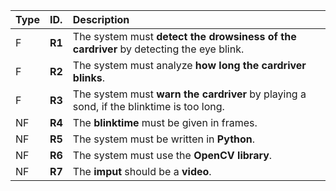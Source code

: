 | Type | ID.                    | Description                                                                                                                                                                  |
|:--|:-----------------------|:-----------------------------------------------------------------------------------------------------------------------------------------------------------------------------|
| F | **R1**                 | The system must **detect the drowsiness of the cardriver** by detecting the eye blink.|
| F | **R2**                 | The system must analyze **how long the cardriver blinks**.|
| F | **R3**                 | The system must **warn the cardriver** by playing a sond, if the blinktime is too long.|
| NF | **R4**                 | The **blinktime** must be given in frames. |
| NF | **R5**                 | The system must be written in **Python**.|
| NF | **R6**                 | The system must use the **OpenCV library**.|
| NF | **R7**                 | The **imput** should be a **video**.|
 
